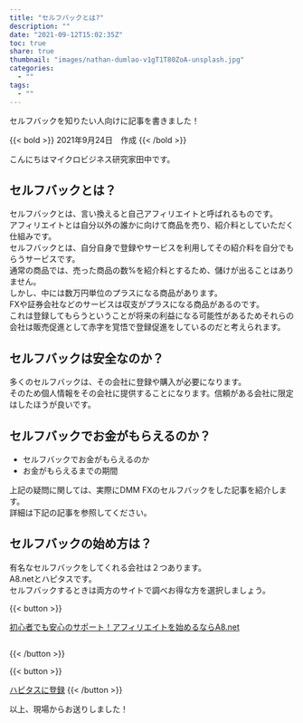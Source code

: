 ```yaml
---
title: "セルフバックとは?"
description: ""
date: "2021-09-12T15:02:35Z"
toc: true
share: true
thumbnail: "images/nathan-dumlao-v1gT1T80ZoA-unsplash.jpg"
categories:
  - ""
tags:
  - ""
---
```


セルフバックを知りたい人向けに記事を書きました！

<!--more-->

{{< bold >}}
2021年9月24日　作成
{{< /bold >}}

こんにちはマイクロビジネス研究家田中です。

## セルフバックとは？

セルフバックとは、言い換えると自己アフィリエイトと呼ばれるものです。  
アフィリエイトとは自分以外の誰かに向けて商品を売り、紹介料としていただく仕組みです。  
セルフバックとは、自分自身で登録やサービスを利用してその紹介料を自分でもらうサービスです。    
通常の商品では、売った商品の数%を紹介料とするため、儲けが出ることはありません。  
しかし、中には数万円単位のプラスになる商品があります。  
FXや証券会社などのサービスは収支がプラスになる商品があるのです。  
これは登録してもらうということが将来の利益になる可能性があるためそれらの会社は販売促進として赤字を覚悟で登録促進をしているのだと考えられます。

## セルフバックは安全なのか？

多くのセルフバックは、その会社に登録や購入が必要になります。  
そのため個人情報をその会社に提供することになります。信頼がある会社に限定はしたほうが良いです。
  
## セルフバックでお金がもらえるのか？

- セルフバックでお金がもらえるのか
- お金がもらえるまでの期間

上記の疑問に関しては、実際にDMM FXのセルフバックをした記事を紹介します。  
詳細は下記の記事を参照してください。

## セルフバックの始め方は？  

有名なセルフバックをしてくれる会社は２つあります。  
A8.netとハピタスです。  
セルフバックするときは両方のサイトで調べお得な方を選択しましょう。


{{< button >}}

<a href="https://px.a8.net/svt/ejp?a8mat=3HG2VQ+14HO36+0K+1032Z6" rel="nofollow">初心者でも安心のサポート！アフィリエイトを始めるならA8.net</a>

<img border="0" width="1" height="1" src="https://www17.a8.net/0.gif?a8mat=3HG2VQ+14HO36+0K+1032Z6" alt="">

{{< /button >}}

{{< button >}}

<a href="https://hapitas.jp/register?i=22657924&route=pcText">ハピタスに登録</a>
{{< /button >}}

以上、現場からお送りしました！










